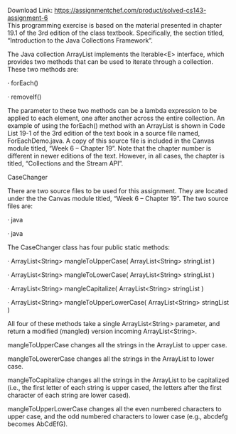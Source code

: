 Download Link: https://assignmentchef.com/product/solved-cs143-assignment-6
<br>
This programming exercise is based on the material presented in chapter 19.1 of the 3rd edition of the class textbook. Specifically, the section titled, “Introduction to the Java Collections Framework”.

The Java collection ArrayList implements the Iterable&lt;E&gt; interface, which provides two methods that can be used to iterate through a collection.  These two methods are:

·        forEach()

·        removeIf()

The parameter to these two methods can be a lambda expression to be applied to each element, one after another across the entire collection. An example of using the forEach() method with an ArrayList is shown in Code List 19-1 of the 3rd edition of the text book in a source file named, ForEachDemo.java. A copy of this source file is included in the Canvas module titled, “Week 6 – Chapter 19”. Note that the chapter number is different in newer editions of the text. However, in all cases, the chapter is titled, “Collections and the Stream API”.

CaseChanger

There are two source files to be used for this assignment. They are located under the the Canvas module titled, “Week 6 – Chapter 19”. The two source files are:

·        java

·        java

The CaseChanger class has four public static methods:

·        ArrayList&lt;String&gt; mangleToUpperCase( ArrayList&lt;String&gt; stringList )

·        ArrayList&lt;String&gt; mangleToLowerCase( ArrayList&lt;String&gt; stringList )

·        ArrayList&lt;String&gt; mangleCapitalize( ArrayList&lt;String&gt; stringList )

·        ArrayList&lt;String&gt; mangleToUpperLowerCase( ArrayList&lt;String&gt; stringList )

All four of these methods take a single ArrayList&lt;String&gt; parameter, and return a modified (mangled) version incoming ArrayList&lt;String&gt;.

mangleToUpperCase changes all the strings in the ArrayList to upper case.

mangleToLowererCase changes all the strings in the ArrayList to lower case.

mangleToCapitalize changes all the strings in the ArrayList to be capitalized (i.e., the first letter of each string is upper cased, the letters after the first character of each string are lower cased).

mangleToUpperLowerCase changes all the even numbered characters to upper case, and the odd numbered characters to lower case (e.g., abcdefg becomes AbCdEfG).